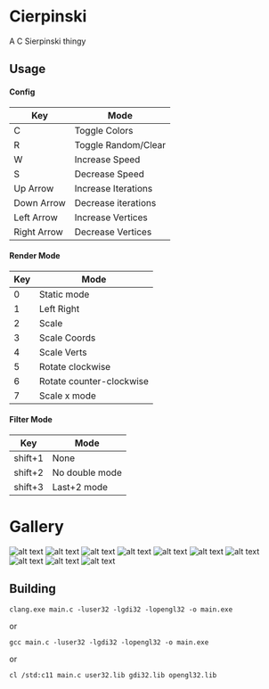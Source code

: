 # Cierpinski

A C Sierpinski thingy

## Usage

#### Config

| Key                | Mode                                |
|--------------------|-------------------------------------|
| C                  | Toggle Colors                       |
| R                  | Toggle Random/Clear                 |
| W                  | Increase Speed                      |
| S                  | Decrease Speed                      |
| Up Arrow           | Increase Iterations                 |
| Down Arrow         | Decrease iterations                 |
| Left Arrow         | Increase Vertices                   |
| Right Arrow        | Decrease Vertices                   |

#### Render Mode 

| Key                | Mode                                |
|--------------------|-------------------------------------|
| 0                  | Static mode                         |
| 1                  | Left Right                          |
| 2                  | Scale                               |
| 3                  | Scale Coords                        |
| 4                  | Scale Verts                         |
| 5                  | Rotate clockwise                    |
| 6                  | Rotate counter-clockwise            |
| 7                  | Scale x mode                        |

#### Filter Mode

| Key                | Mode                                |
|--------------------|-------------------------------------|
| shift+1            | None                                |
| shift+2            | No double mode                      |
| shift+3            | Last+2 mode                         |


# Gallery 

![alt text](./gallery/t.png)
![alt text](./gallery/l.png)
![alt text](./gallery/n.png)
![alt text](./gallery/p.png)
![alt text](./gallery/r.png)
![alt text](./gallery/xscale_nodouble.png)
![alt text](./gallery/render_mode_5.png)
![alt text](./gallery/Screenshot%202024-07-12%20002243.png)
![alt text](./gallery/Screenshot%202024-07-12%20001929.png)
![alt text](./gallery/Screenshot%202024-07-12%20002153.png)
## Building

```
clang.exe main.c -luser32 -lgdi32 -lopengl32 -o main.exe
```
or
```
gcc main.c -luser32 -lgdi32 -lopengl32 -o main.exe
```
or
```
cl /std:c11 main.c user32.lib gdi32.lib opengl32.lib
```
